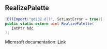 ## RealizePalette

```csharp
[DllImport("gdi32.dll", SetLastError = true)]
public static extern uint RealizePalette(
   IntPtr hdc
);
```

Microsoft documentation: [Link](https://docs.microsoft.com/en-us/windows/win32/api/wingdi/nf-wingdi-realizepalette)
